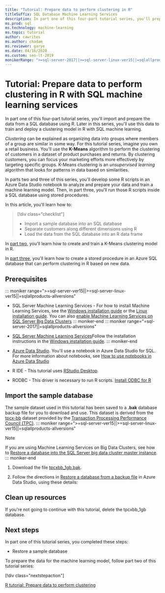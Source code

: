 ```yaml
---
title: "Tutorial: Prepare data to perform clustering in R"
titleSuffix: SQL Database Machine Learning Services
description: In part one of this four-part tutorial series, you'll prepare the data from a SQL database to perform clustering in R with SQL machine learning services.
ms.prod: sql
ms.technology: machine-learning
ms.topic: tutorial
author: cawrites
ms.author: chadam
ms.reviewer: garye
ms.date: 04/16/2020
ms.custom: seo-lt-2019
monikerRange: ">=sql-server-2017||>=sql-server-linux-ver15||=sqlallproducts-allversions"
---
```


# Tutorial: Prepare data to perform clustering in R with SQL machine learning services

In part one of this four-part tutorial series, you'll import and prepare the data from a SQL database using R. Later in this series, you'll use this data to train and deploy a clustering model in R with SQL machine learning.

*Clustering* can be explained as organizing data into groups where members of a group are similar in some way. For this tutorial series, imagine you own a retail business. You'll use the **K-Means** algorithm to perform the clustering of customers in a dataset of product purchases and returns. By clustering customers, you can focus your marketing efforts more effectively by targeting specific groups. K-Means clustering is an *unsupervised learning* algorithm that looks for patterns in data based on similarities.

In parts two and three of this series, you'll develop some R scripts in an Azure Data Studio notebook to analyze and prepare your data and train a machine learning model. Then, in part three, you'll run those R scripts inside a SQL database using stored procedures.

In this article, you'll learn how to:

> [!div class="checklist"]
> * Import a sample database into an SQL database
> * Separate customers along different dimensions using R
> * Load the data from the SQL database into an R data frame

In [part two](r-tutorial-clustering-model-build-data.md), you'll learn how to create and train a K-Means clustering model in R.

In [part three](r-tutorial-clustering-model-deploy-data.md), you'll learn how to create a stored procedure in an Azure SQL database that can perform clustering in R based on new data.

## Prerequisites

::: moniker range=">=sql-server-ver15||>=sql-server-linux-ver15||=sqlallproducts-allversions"

* SQL Server Machine Learning Services - For how to install Machine Learning Services, see the [Windows installation guide](../install/sql-machine-learning-services-windows-install.md) or the [Linux installation guide](../../linux/sql-server-linux-setup-machine-learning.md?toc=%2Fsql%2Fmachine-learning%2Ftoc.json). You can also [enable Machine Learning Services on SQL Server Big Data Clusters](../../big-data-cluster/machine-learning-services.md)
::: moniker-end
::: moniker range="=sql-server-2017||=sqlallproducts-allversions"
* [SQL Server Machine Learning Services](../sql-server-machine-learning-services.md)Follow the installation instructions in the [Windows installation guide](../install/sql-machine-learning-services-windows-install.md).
::: moniker-end

* [Azure Data Studio](../../azure-data-studio/what-is.md). You'll use a notebook in Azure Data Studio for SQL. For more information about notebooks, see [How to use notebooks in Azure Data Studio](../../azure-data-studio/sql-notebooks.md)

* R IDE - This tutorial uses [RStudio Desktop](https://www.rstudio.com/products/rstudio/download/).
* RODBC - This driver is necessary to run R scripts. [Install ODBC for R](https://CRAN.R-project.org/package=RODBC)




## Import the sample database

The sample dataset used in this tutorial has been saved to a **.bak** database backup file for you to download and use. This dataset is derived from the [tpcx-bb](http://www.tpc.org/tpcx-bb/default.asp) dataset provided by the [Transaction Processing Performance Council (TPC)](http://www.tpc.org/default.asp).
::: moniker range=">=sql-server-ver15||>=sql-server-linux-ver15||=sqlallproducts-allversions"
> [!NOTE]
> If you are using Machine Learning Services on Big Data Clusters, see how to [Restore a database into the SQL Server big data cluster master instance](../../big-data-cluster/data-ingestion-restore-database.md).
::: moniker-end


1. Download the file [tpcxbb_1gb.bak](https://sqlchoice.blob.core.windows.net/sqlchoice/static/tpcxbb_1gb.bak).

1. Follow the directions in [Restore a database from a backup file](../../azure-data-studio/tutorial-backup-restore-sql-server.md#restore-a-database-from-a-backup-file) in Azure Data Studio, using these details:

## Clean up resources

If you're not going to continue with this tutorial, delete the tpcxbb_1gb database.

## Next steps

In part one of this tutorial series, you completed these steps:

* Restore a sample database

To prepare the data for the machine learning model, follow part two of this tutorial series:

[!div class="nextstepaction"]

[R tutorial: Prepare data to perform clustering](r-tutorial-clustering-model-prepare-data.md)

